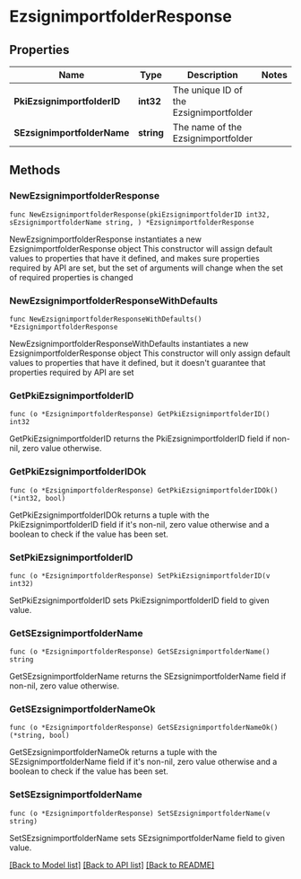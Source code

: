 # EzsignimportfolderResponse

## Properties

Name | Type | Description | Notes
------------ | ------------- | ------------- | -------------
**PkiEzsignimportfolderID** | **int32** | The unique ID of the Ezsignimportfolder | 
**SEzsignimportfolderName** | **string** | The name of the Ezsignimportfolder | 

## Methods

### NewEzsignimportfolderResponse

`func NewEzsignimportfolderResponse(pkiEzsignimportfolderID int32, sEzsignimportfolderName string, ) *EzsignimportfolderResponse`

NewEzsignimportfolderResponse instantiates a new EzsignimportfolderResponse object
This constructor will assign default values to properties that have it defined,
and makes sure properties required by API are set, but the set of arguments
will change when the set of required properties is changed

### NewEzsignimportfolderResponseWithDefaults

`func NewEzsignimportfolderResponseWithDefaults() *EzsignimportfolderResponse`

NewEzsignimportfolderResponseWithDefaults instantiates a new EzsignimportfolderResponse object
This constructor will only assign default values to properties that have it defined,
but it doesn't guarantee that properties required by API are set

### GetPkiEzsignimportfolderID

`func (o *EzsignimportfolderResponse) GetPkiEzsignimportfolderID() int32`

GetPkiEzsignimportfolderID returns the PkiEzsignimportfolderID field if non-nil, zero value otherwise.

### GetPkiEzsignimportfolderIDOk

`func (o *EzsignimportfolderResponse) GetPkiEzsignimportfolderIDOk() (*int32, bool)`

GetPkiEzsignimportfolderIDOk returns a tuple with the PkiEzsignimportfolderID field if it's non-nil, zero value otherwise
and a boolean to check if the value has been set.

### SetPkiEzsignimportfolderID

`func (o *EzsignimportfolderResponse) SetPkiEzsignimportfolderID(v int32)`

SetPkiEzsignimportfolderID sets PkiEzsignimportfolderID field to given value.


### GetSEzsignimportfolderName

`func (o *EzsignimportfolderResponse) GetSEzsignimportfolderName() string`

GetSEzsignimportfolderName returns the SEzsignimportfolderName field if non-nil, zero value otherwise.

### GetSEzsignimportfolderNameOk

`func (o *EzsignimportfolderResponse) GetSEzsignimportfolderNameOk() (*string, bool)`

GetSEzsignimportfolderNameOk returns a tuple with the SEzsignimportfolderName field if it's non-nil, zero value otherwise
and a boolean to check if the value has been set.

### SetSEzsignimportfolderName

`func (o *EzsignimportfolderResponse) SetSEzsignimportfolderName(v string)`

SetSEzsignimportfolderName sets SEzsignimportfolderName field to given value.



[[Back to Model list]](../README.md#documentation-for-models) [[Back to API list]](../README.md#documentation-for-api-endpoints) [[Back to README]](../README.md)


